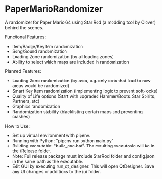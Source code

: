 # PaperMarioRandomizer
 A randomizer for Paper Mario 64 using Star Rod (a modding tool by Clover) behind the scenes.
 
 Functional Features:
 - Item/Badge/KeyItem randomization
 - Song/Sound randomization
 - Loading Zone randomization (by all loading zones)
 - Ability to select which maps are included in randomization

 Planned Features:
 - Loading Zone randomization (by area, e.g. only exits that lead to new areas would be randomized)
 - Smart Key Item randomization (implementing logic to prevent soft-locks)
 - Quality of Life options (Start with upgraded Hammer/Boots, Star Spirits, Partners, etc)
 - Graphics randomization
 - Randomization stability (blacklisting certain maps and preventing crashes)
 
 How to Use:
 - Set up virtual environment with pipenv.
 - Running with Python: "pipenv run python main.py"
 - Building executable: "build_exe.bat". The resulting executable will be in the /Release folder.
 - Note: Full release package must include StarRod folder and config.json in the same path as the executable.
 - Edit GUI by executing run_qt_designer. This will open QtDesigner. Save any UI changes or additions to the /ui folder.
 
 
 
 
